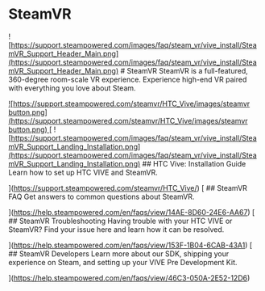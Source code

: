 # SteamVR

![https://support.steampowered.com/images/faq/steam_vr/vive_install/SteamVR_Support_Header_Main.png](https://support.steampowered.com/images/faq/steam_vr/vive_install/SteamVR_Support_Header_Main.png)  # SteamVR
SteamVR is a full-featured, 360-degree room-scale VR experience. Experience high-end VR paired with everything you love about Steam.  
  
[ ![https://support.steampowered.com/steamvr/HTC_Vive/images/steamvr button.png](https://support.steampowered.com/steamvr/HTC_Vive/images/steamvr button.png)  ](https://store.steampowered.com/app/250820/SteamVR/)  [ ![https://support.steampowered.com/images/faq/steam_vr/vive_install/SteamVR_Support_Landing_Installation.png](https://support.steampowered.com/images/faq/steam_vr/vive_install/SteamVR_Support_Landing_Installation.png) ## HTC Vive: Installation Guide
Learn how to set up HTC VIVE and SteamVR.  
  
](https://support.steampowered.com/steamvr/HTC_Vive/) [ ## SteamVR FAQ
Get answers to common questions about SteamVR.  
  
](https://help.steampowered.com/en/faqs/view/14AE-8D60-24E6-AA67) [ ## SteamVR Troubleshooting
Having trouble with your HTC VIVE or SteamVR? Find your issue here and learn how it can be resolved.  
  
](https://help.steampowered.com/en/faqs/view/153F-1B04-6CAB-43A1) [ ## SteamVR Developers
Learn more about our SDK, shipping your experience on Steam, and setting up your VIVE Pre Development Kit.  
  
](https://help.steampowered.com/en/faqs/view/46C3-050A-2E52-12D6)    
  
